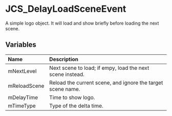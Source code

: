 # JCS_DelayLoadSceneEvent

A simple logo object. It will load and show briefly before loading the next scene.

## Variables

| Name           | Description                                                 |
|:---------------|:------------------------------------------------------------|
| mNextLevel     | Next scene to load; if empy, load the next scene instead.   |
| mReloadScene   | Reload the current scene, and ignore the target scene name. |
| mDelayTime     | Time to show logo.                                          |
| mTimeType      | Type of the delta time.                                     |
